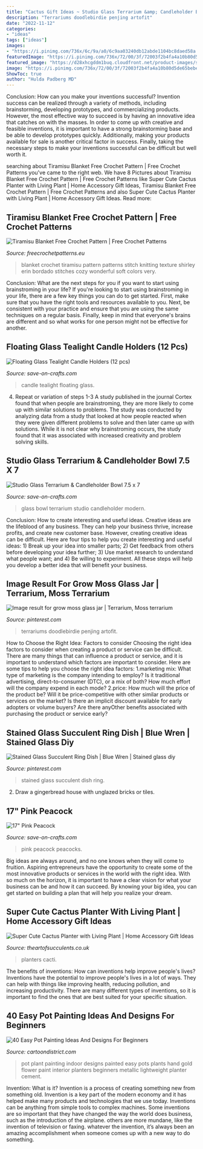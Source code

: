 ```yaml
---
title: "Cactus Gift Ideas ~ Studio Glass Terrarium &amp; Candleholder Bowl 7.5 X 7"
description: "Terrariums doodlebirdie penjing artofit"
date: "2022-11-12"
categories:
- "ideas"
tags: ["ideas"]
images:
- "https://i.pinimg.com/736x/6c/9a/a0/6c9aa03240db12abde1104bc8daed58a.jpg"
featuredImage: "https://i.pinimg.com/736x/72/00/3f/72003f2b4fa4a10b80d5de65bebe2792.jpg"
featured_image: "https://d28xhcgddm1buq.cloudfront.net/product-images/studio-glass-new-22.jpg"
image: "https://i.pinimg.com/736x/72/00/3f/72003f2b4fa4a10b80d5de65bebe2792.jpg"
ShowToc: true
author: "Hulda Padberg MD"
---
```



Conclusion: How can you make your inventions successful?
Invention success can be realized through a variety of methods, including brainstorming, developing prototypes, and commercializing products. However, the most effective way to succeed is by having an innovative idea that catches on with the masses. In order to come up with creative and feasible inventions, it is important to have a strong brainstorming base and be able to develop prototypes quickly. Additionally, making your products available for sale is another critical factor in success. Finally, taking the necessary steps to make your inventions successful can be difficult but well worth it.

	

		
searching about Tiramisu Blanket Free Crochet Pattern | Free Crochet Patterns you've came to the right web. We have 8 Pictures about Tiramisu Blanket Free Crochet Pattern | Free Crochet Patterns like Super Cute Cactus Planter with Living Plant | Home Accessory Gift Ideas, Tiramisu Blanket Free Crochet Pattern | Free Crochet Patterns and also Super Cute Cactus Planter with Living Plant | Home Accessory Gift Ideas. Read more:
		
    
## Tiramisu Blanket Free Crochet Pattern | Free Crochet Patterns

<img loading=lazy src="http://freecrochetpatterns.eu/wp-content/uploads/2018/04/Tiramisu-Blanket-Free-Crochet-Pattern2.jpg" onerror="this.onerror=null;this.src='https://tse3.mm.bing.net/th?id=OIP.wh94463YOk3vkdzxfVhW1wAAAA&amp;pid=15.1';" alt="Tiramisu Blanket Free Crochet Pattern | Free Crochet Patterns">

_Source: freecrochetpatterns.eu_

>blanket crochet tiramisu pattern patterns stitch knitting texture shirley erin bordado stitches cozy wonderful soft colors very. 

	

Conclusion: What are the next steps for you if you want to start using brainstroming in your life?
If you're looking to start using brainstroming in your life, there are a few key things you can do to get started. First, make sure that you have the right tools and resources available to you. Next, be consistent with your practice and ensure that you are using the same techniques on a regular basis. Finally, keep in mind that everyone's brains are different and so what works for one person might not be effective for another.

    
## Floating Glass Tealight Candle Holders (12 Pcs)

<img loading=lazy src="https://d28xhcgddm1buq.cloudfront.net/product-images/40099903628-4.jpg" onerror="this.onerror=null;this.src='https://tse4.mm.bing.net/th?id=OIP.8HqEbdswLXMYAjvdLf0XrgHaE8&amp;pid=15.1';" alt="Floating Glass Tealight Candle Holders (12 pcs)">

_Source: save-on-crafts.com_

>candle tealight floating glass. 

	

4. Repeat or variation of steps 1-3
A study published in the journal Cortex found that when people are brainstroming, they are more likely to come up with similar solutions to problems. The study was conducted by analyzing data from a study that looked at how people reacted when they were given different problems to solve and then later came up with solutions. While it is not clear why brainstroming occurs, the study found that it was associated with increased creativity and problem solving skills.

    
## Studio Glass Terrarium &amp; Candleholder Bowl 7.5 X 7

<img loading=lazy src="https://d28xhcgddm1buq.cloudfront.net/product-images/studio-glass-new-22.jpg" onerror="this.onerror=null;this.src='https://tse1.mm.bing.net/th?id=OIP.4HrSzBRIb9tc_zSRyCmLgwHaLH&amp;pid=15.1';" alt="Studio Glass Terrarium &amp; Candleholder Bowl 7.5 x 7">

_Source: save-on-crafts.com_

>glass bowl terrarium studio candleholder modern. 

	

Conclusion: How to create interesting and useful ideas.
Creative ideas are the lifeblood of any business. They can help your business thrive, increase profits, and create new customer base. However, creating creative ideas can be difficult. Here are four tips to help you create interesting and useful ideas: 1) Break up your idea into smaller parts; 2) Get feedback from others before developing your idea further; 3) Use market research to understand what people want; and 4) Be willing to experiment. All these steps will help you develop a better idea that will benefit your business.

    
## Image Result For Grow Moss Glass Jar | Terrarium, Moss Terrarium

<img loading=lazy src="https://i.pinimg.com/736x/72/00/3f/72003f2b4fa4a10b80d5de65bebe2792.jpg" onerror="this.onerror=null;this.src='https://tse3.mm.bing.net/th?id=OIP.0hTvWO3EEeAxO-R9h8YcLAHaIc&amp;pid=15.1';" alt="Image result for grow moss glass jar | Terrarium, Moss terrarium">

_Source: pinterest.com_

>terrariums doodlebirdie penjing artofit. 

	

How to Choose the Right Idea: Factors to consider
Choosing the right idea factors to consider when creating a product or service can be difficult. There are many things that can influence a product or service, and it is important to understand which factors are important to consider. Here are some tips to help you choose the right idea factors:
1.marketing mix: What type of marketing is the company intending to employ? Is it traditional advertising, direct-to-consumer (DTC), or a mix of both? How much effort will the company expend in each mode?
2.price: How much will the price of the product be? Will it be price-competitive with other similar products or services on the market? Is there an implicit discount available for early adopters or volume buyers? Are there anyOther benefits associated with purchasing the product or service early?

    
## Stained Glass Succulent Ring Dish | Blue Wren | Stained Glass Diy

<img loading=lazy src="https://i.pinimg.com/736x/6c/9a/a0/6c9aa03240db12abde1104bc8daed58a.jpg" onerror="this.onerror=null;this.src='https://tse2.mm.bing.net/th?id=OIP.hMNOQ2XnMU5qgKmx7bnTSgHaNK&amp;pid=15.1';" alt="Stained Glass Succulent Ring Dish | Blue Wren | Stained glass diy">

_Source: pinterest.com_

>stained glass succulent dish ring. 

	

2. Draw a gingerbread house with unglazed bricks or tiles.

    
## 17&quot; Pink Peacock

<img loading=lazy src="https://d28xhcgddm1buq.cloudfront.net/product-images/peacocks-pink-17-natural-feathers-7.jpg" onerror="this.onerror=null;this.src='https://tse3.mm.bing.net/th?id=OIP.D0h4v75eADCBhYETg3mSDAAAAA&amp;pid=15.1';" alt="17&quot; Pink Peacock">

_Source: save-on-crafts.com_

>pink peacock peacocks. 

	

Big ideas are always around, and no one knows when they will come to fruition. Aspiring entrepreneurs have the opportunity to create some of the most innovative products or services in the world with the right idea. With so much on the horizon, it is important to have a clear vision for what your business can be and how it can succeed. By knowing your big idea, you can get started on building a plan that will help you realize your dream.

    
## Super Cute Cactus Planter With Living Plant | Home Accessory Gift Ideas

<img loading=lazy src="https://cdn.shopify.com/s/files/1/1797/4859/products/IMG_8619_2048x.jpg?v=1541678165" onerror="this.onerror=null;this.src='https://tse4.mm.bing.net/th?id=OIP.tCkDR5CXUXiSfugfbXI4jAHaG3&amp;pid=15.1';" alt="Super Cute Cactus Planter with Living Plant | Home Accessory Gift Ideas">

_Source: theartofsucculents.co.uk_

>planters cacti. 

	

The benefits of inventions: How can inventions help improve people's lives?
Inventions have the potential to improve people's lives in a lot of ways. They can help with things like improving health, reducing pollution, and increasing productivity. There are many different types of inventions, so it is important to find the ones that are best suited for your specific situation.

    
## 40 Easy Pot Painting Ideas And Designs For Beginners

<img loading=lazy src="http://www.cartoondistrict.com/wp-content/uploads/2017/08/Easy-Pot-Painting-Ideas-And-Designs-For-Beginners14.jpg" onerror="this.onerror=null;this.src='https://tse2.mm.bing.net/th?id=OIP.4V50KA8klk-VjjrDZZyRTAHaKc&amp;pid=15.1';" alt="40 Easy Pot Painting Ideas And Designs For Beginners">

_Source: cartoondistrict.com_

>pot plant painting indoor designs painted easy pots plants hand gold flower paint interior planters beginners metallic lightweight planter cement. 

	

Invention: What is it?
Invention is a process of creating something new from something old. Invention is a key part of the modern economy and it has helped make many products and technologies that we use today. Inventions can be anything from simple tools to complex machines. Some inventions are so important that they have changed the way the world does business, such as the introduction of the airplane. others are more mundane, like the invention of television or faxing. whatever the invention, it’s always been an amazing accomplishment when someone comes up with a new way to do something.

